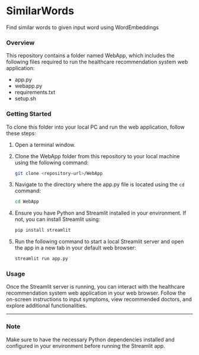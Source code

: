 # SimilarWords
Find similar words to given input word using WordEmbeddings

### Overview
This repository contains a folder named WebApp, which includes the following files required to run the healthcare recommendation system web application:
- app.py
- webapp.py
- requirements.txt
- setup.sh

### Getting Started
To clone this folder into your local PC and run the web application, follow these steps:

1. Open a terminal window.

2. Clone the WebApp folder from this repository to your local machine using the following command:
   ```bash
   git clone <repository-url>/WebApp
   ```

3. Navigate to the directory where the app.py file is located using the `cd` command:
   ```bash
   cd WebApp
   ```

4. Ensure you have Python and Streamlit installed in your environment. If not, you can install Streamlit using:
   ```bash
   pip install streamlit
   ```

5. Run the following command to start a local Streamlit server and open the app in a new tab in your default web browser:
   ```bash
   streamlit run app.py
   ```

### Usage
Once the Streamlit server is running, you can interact with the healthcare recommendation system web application in your web browser. Follow the on-screen instructions to input symptoms, view recommended doctors, and explore additional functionalities.

---
### Note
Make sure to have the necessary Python dependencies installed and configured in your environment before running the Streamlit app.
